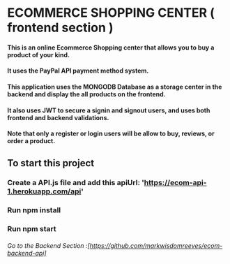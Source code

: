 # ECOMMERCE SHOPPING CENTER ( frontend section )

#### This is an online Ecommerce Shopping center that allows you to buy a product of your kind.
#### It uses the PayPal API payment method system. 
#### This application uses the MONGODB Database as a storage center in the backend and display the all products on the frontend.
#### It also uses JWT to secure a signin and signout users, and uses both frontend and backend validations.
#### Note that only a register or login users will be allow to buy, reviews, or order a product.

## To start this project

### Create a API.js file and add this apiUrl: 'https://ecom-api-1.herokuapp.com/api'
### Run npm install
### Run npm start

###### Go to the Backend Section :[https://github.com/markwisdomreeves/ecom-backend-api]





